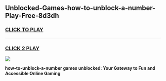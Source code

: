 
## Unblocked-Games-how-to-unblock-a-number-Play-Free-8d3dh
<h3>
<a href="https://premium76.site?title=how-to-unblock-a-number&ref=21A">CLICK TO PLAY</a></h3>
<hr>

<h3>
<a href="https://premium76.site?title=how-to-unblock-a-number&ref=21A">CLICK 2 PLAY</a>
  
</h3>

<a href="https://premium76.site?title=how-to-unblock-a-number&ref=21A"><img src="https://clearcache.store/games.png"></a>


**how-to-unblock-a-number games unblocked: Your Gateway to Fun and Accessible Online Gaming**
